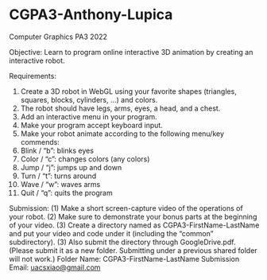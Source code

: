 # CGPA3-Anthony-Lupica
Computer Graphics PA3 2022

Objective:
Learn to program online interactive 3D animation by creating an interactive robot.

Requirements:
1. Create a 3D robot in WebGL using your favorite shapes (triangles, squares,
blocks, cylinders, ...) and colors.
2. The robot should have legs, arms, eyes, a head, and a chest.
3. Add an interactive menu in your program.
4. Make your program accept keyboard input.
5. Make your robot animate according to the following menu/key commends:
  1. Blink / “b”: blinks eyes
  2. Color / “c”: changes colors (any colors)
  3. Jump / “j”: jumps up and down
  4. Turn / “t”: turns around
  5. Wave / “w”: waves arms
  6. Quit / “q”: quits the program

Submission:
(1) Make a short screen-capture video of the operations of your robot.
(2) Make sure to demonstrate your bonus parts at the beginning of your video.
(3) Create a directory named as CGPA3-FirstName-LastName and put your
video and code under it (including the “common” subdirectory).
(3) Also submit the directory through GoogleDrive.pdf. (Please submit it as a
new folder. Submitting under a previous shared folder will not work.)
Folder Name: CGPA3-FirstName-LastName
Submission Email: uacsxiao@gmail.com
